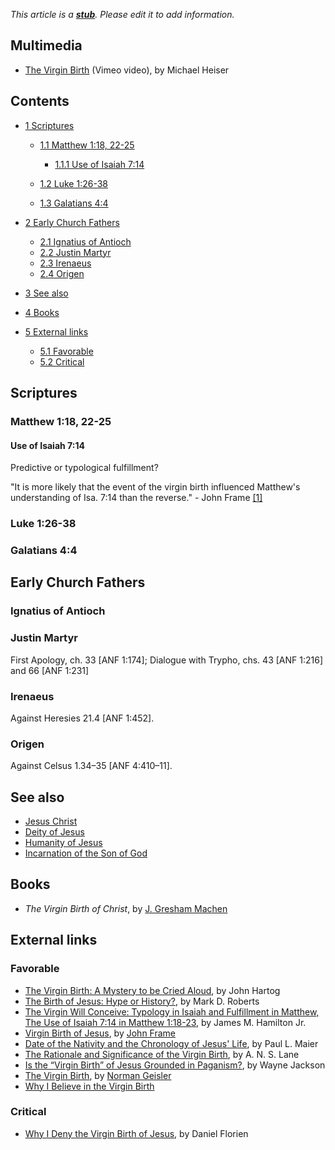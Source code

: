*This article is a **[stub](http://www.theopedia.com/Category:Theopedia_stubs "Category:Theopedia stubs")**. Please edit it to add information.*


## Multimedia

-   [The Virgin Birth](http://vimeo.com/8392233) (Vimeo video), by
    Michael Heiser

## Contents

-   [1 Scriptures](#Scriptures)
    -   [1.1 Matthew 1:18, 22-25](#Matthew_1:18.2C_22-25)
        -   [1.1.1 Use of Isaiah 7:14](#Use_of_Isaiah_7:14)

    -   [1.2 Luke 1:26-38](#Luke_1:26-38)
    -   [1.3 Galatians 4:4](#Galatians_4:4)

-   [2 Early Church Fathers](#Early_Church_Fathers)
    -   [2.1 Ignatius of Antioch](#Ignatius_of_Antioch)
    -   [2.2 Justin Martyr](#Justin_Martyr)
    -   [2.3 Irenaeus](#Irenaeus)
    -   [2.4 Origen](#Origen)

-   [3 See also](#See_also)
-   [4 Books](#Books)
-   [5 External links](#External_links)
    -   [5.1 Favorable](#Favorable)
    -   [5.2 Critical](#Critical)


## Scriptures

### Matthew 1:18, 22-25

#### Use of Isaiah 7:14

Predictive or typological fulfillment?

  
"It is more likely that the event of the virgin birth in­fluenced
Matthew's understanding of Isa. 7:14 than the reverse." - John
Frame
[[1]](http://www.frame-poythress.org/frame_articles/1984VirginBirth.html)

### Luke 1:26-38

### Galatians 4:4

## Early Church Fathers

### Ignatius of Antioch

### Justin Martyr

First Apology, ch. 33 [ANF 1:174]; Dialogue with Trypho, chs. 43
[ANF 1:216] and 66 [ANF 1:231]

### Irenaeus

Against Heresies 21.4 [ANF 1:452].

### Origen

Against Celsus 1.34–35 [ANF 4:410–11].

## See also

-   [Jesus Christ](Jesus_Christ "Jesus Christ")
-   [Deity of Jesus](Deity_of_Jesus "Deity of Jesus")
-   [Humanity of Jesus](Humanity_of_Jesus "Humanity of Jesus")
-   [Incarnation of the Son of God](Incarnation_of_the_Son_of_God "Incarnation of the Son of God")

## Books

-   *The Virgin Birth of Christ*, by
    [J. Gresham Machen](J._Gresham_Machen "J. Gresham Machen")

## External links

### Favorable

-   [The Virgin Birth: A Mystery to be Cried Aloud](http://reformedperspectives.org/newfiles/joh_hartog/TH.Hartog.virgin.birth.html),
    by John Hartog
-   [The Birth of Jesus: Hype or History?](http://www.markdroberts.com/htmfiles/resources/jesusbirth.htm),
    by Mark D. Roberts
-   [The Virgin Will Conceive: Typology in Isaiah and Fulfillment in Matthew, The Use of Isaiah 7:14 in Matthew 1:18-23](http://www.swbts.edu/resources//SWBTS/Resources/FacultyDocuments/Hamilton/TheVirginWillConceive.7_19_05.pdf),
    by James M. Hamilton Jr.
-   [Virgin Birth of Jesus](http://www.frame-poythress.org/frame_articles/1984VirginBirth.html),
    by [John Frame](John_Frame "John Frame")
-   [Date of the Nativity and the Chronology of Jesus' Life](http://www.biblicalfoundations.org/wp-content/uploads/2008/02/maier-date-of-the-nativity.pdfThe),
    by Paul L. Maier
-   [The Rationale and Significance of the Virgin Birth](http://www.biblicalstudies.org.uk/pdf/vox/vol10/virgin-birth_lane.pdf),
    by A. N. S. Lane
-   [Is the “Virgin Birth” of Jesus Grounded in Paganism?](http://www.christiancourier.com/articles/558-is-the-virgin-birth-of-jesus-grounded-in-paganism),
    by Wayne Jackson
-   [The Virgin Birth](http://www.ankerberg.com/Articles/editors-choice/EC1205W2.htm),
    by [Norman Geisler](Norman_Geisler "Norman Geisler")
-   [Why I Believe in the Virgin Birth](http://www.ccel.org/contrib/exec_outlines/why/why_09.htm)

### Critical

-   [Why I Deny the Virgin Birth of Jesus](http://unreasonablefaith.com/2008/06/20/why-i-deny-the-virgin-birth-of-jesus/),
    by Daniel Florien



